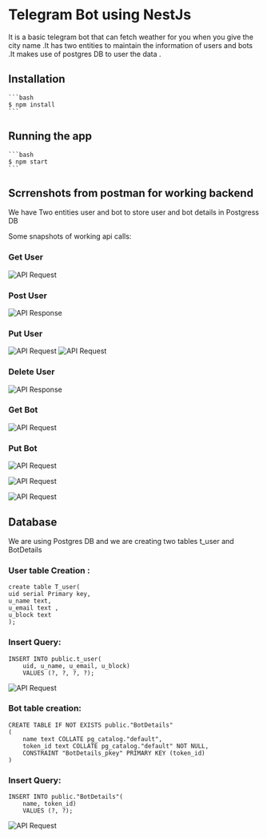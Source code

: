 # Telegram Bot using NestJs

It is a basic telegram bot that can fetch weather for you when you give the city name .It has two entities to maintain the information of users and bots .It makes use of postgres DB to user the data .

## Installation

    ```bash
    $ npm install
    ```

## Running the app

    ```bash
    $ npm start
    ```

## Scrrenshots from postman for working backend

We have Two entities user and bot to store user and bot details in Postgress DB

Some snapshots of working api calls:

### Get User

![API Request](./images/get.png)


### Post User

![API Response](./images/post.png)

### Put User

![API Request](./images/put.png)
![API Request](./images/after_put.png)


### Delete User

![API Response](./images/delete.png)

### Get Bot

![API Request](./images/botget.png)

### Put Bot

![API Request](./images/beforeBotput.png)

![API Request](./images/afterBotput.png)

![API Request](./images/botPutResult.png)

## Database

We are using Postgres DB and we are creating two tables t_user and BotDetails

### User table Creation :
    create table T_user(
    uid serial Primary key,
    u_name text,
    u_email text ,
    u_block text
    );
### Insert Query:
    INSERT INTO public.t_user(
        uid, u_name, u_email, u_block)
        VALUES (?, ?, ?, ?);

![API Request](./images/UserTable.png)


### Bot table creation:

    CREATE TABLE IF NOT EXISTS public."BotDetails"
    (
        name text COLLATE pg_catalog."default",
        token_id text COLLATE pg_catalog."default" NOT NULL,
        CONSTRAINT "BotDetails_pkey" PRIMARY KEY (token_id)
    )

### Insert Query:

    INSERT INTO public."BotDetails"(
        name, token_id)
        VALUES (?, ?);
![API Request](./images/boTable.png)


